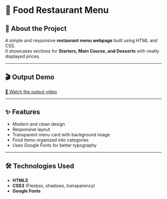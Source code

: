 # 🍴 Food Restaurant Menu

## 📖 About the Project
A simple and responsive **restaurant menu webpage** built using HTML and CSS.  
It showcases sections for **Starters, Main Course, and Desserts** with neatly displayed prices.

---
## 🎬 Output Demo

[🎥 Watch the output video](https://raw.githubusercontent.com/Prajnapunya09/Food_restaurent_menu/main/output%20vedio(restaurent%20menu).mp4)

---

## ✨ Features
- Modern and clean design  
- Responsive layout  
- Transparent menu card with background image  
- Food items organized into categories  
- Uses Google Fonts for better typography  

---

## 🛠️ Technologies Used
- **HTML5**  
- **CSS3** (Flexbox, shadows, transparency)  
- **Google Fonts**  

